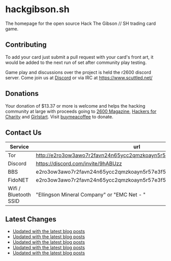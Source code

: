 # hackgibson.sh
The homepage for the open source Hack The Gibson // SH trading card game.


## Contributing

To add your card just submit a pull request with your card's front art, it would be added to the next run of set after community play testing.

Game play and discussions over the project is held the r2600 discord server. Come join us at [Discord](https://discord.com/invite/9hABUzz) or via IRC at https://www.scuttled.net/


## Donations

Your donation of $13.37 or more is welcome and helps the hacking community at large with proceeds going to [2600 Magazine](https://2600.com/), [Hackers for Charity](https://hackersforcharity.org) and [Girlstart](https://girlstart.org).  Visit [buymeacoffee](https://www.buymeacoffee.com/hackgibson.sh) to donate.


## Contact Us

Service | url
-|-
Tor | http://e2ro3ow3awo7r2favn24n65ycc2qmzkoayn5r57e3f56nvjwdcgg32ad.onion
Discord | https://discord.com/invite/9hABUzz
BBS | e2ro3ow3awo7r2favn24n65ycc2qmzkoayn5r57e3f56nvjwdcgg32ad.onion:23
FidoNET | e2ro3ow3awo7r2favn24n65ycc2qmzkoayn5r57e3f56nvjwdcgg32ad.onion:24554
Wifi / Bluetooth SSID | "Ellingson Mineral Company" or "EMC Net - <fidonet address>"

## Latest Changes
<!-- BLOG-POST-LIST:START -->
- [Updated with the latest blog posts](https://github.com/DFW2600/hackgibson.sh/commit/c6fbdffc0847029226fba564a34b9d81431021d7)
- [Updated with the latest blog posts](https://github.com/DFW2600/hackgibson.sh/commit/b8c9b2bd0dbf3cdc77f6a9c4e1938df33451411b)
- [Updated with the latest blog posts](https://github.com/DFW2600/hackgibson.sh/commit/4ae8d915db9d0b45648cddc30efea6857b9466de)
- [Updated with the latest blog posts](https://github.com/DFW2600/hackgibson.sh/commit/c25c34bb04eeaf9b1320bf932f4d44312cbfdbf1)
- [Updated with the latest blog posts](https://github.com/DFW2600/hackgibson.sh/commit/2d8656fe41a0ad20930abfaf32ea66b367b2f76e)
<!-- BLOG-POST-LIST:END -->

